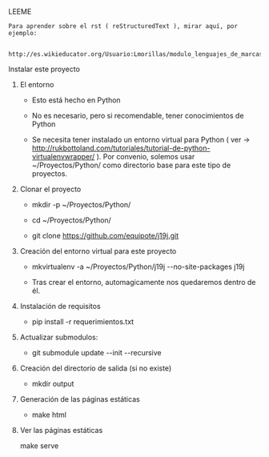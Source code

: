 LEEME

    Para aprender sobre el rst ( reStructuredText ), mirar aquí, por ejemplo:

        http://es.wikieducator.org/Usuario:Lmorillas/modulo_lenguajes_de_marcas/ligeros/rst


Instalar este proyecto

1) El entorno

    * Esto está hecho en Python

    * No es necesario, pero si recomendable, tener conocimientos de
      Python

    * Se necesita tener instalado un entorno virtual para Python ( ver
      → http://rukbottoland.com/tutoriales/tutorial-de-python-virtualenvwrapper/
      ). Por convenio, solemos usar ~/Proyectos/Python/
      como directorio base para este tipo de proyectos.

2) Clonar el proyecto

    * mkdir -p ~/Proyectos/Python/

    * cd ~/Proyectos/Python/

    * git clone https://github.com/equipote/j19j.git

3) Creación del entorno virtual para este proyecto

    * mkvirtualenv -a ~/Proyectos/Python/j19j --no-site-packages j19j

    * Tras crear el entorno, automagicamente nos quedaremos dentro de
      él.

4) Instalación de requisitos

    * pip install -r requerimientos.txt

5) Actualizar submodulos:

    * git submodule update --init --recursive


6) Creación del directorio de salida (si no existe)

    * mkdir output

7) Generación de las páginas estáticas

    * make html

8) Ver las páginas estáticas

    make serve

